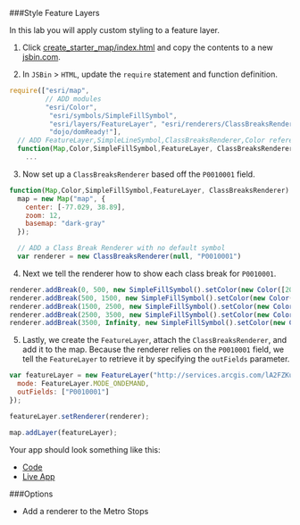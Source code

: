 ###Style Feature Layers

In this lab you will apply custom styling to a feature layer.

1. Click [create_starter_map/index.html](../create_starter_map/index.html) and copy the contents to a new [jsbin.com](http://jsbin.com).

2. In `JSBin` > `HTML`, update the `require` statement and function definition.

  ```javascript
  require(["esri/map",
           // ADD modules 
           "esri/Color",
            "esri/symbols/SimpleFillSymbol",
            "esri/layers/FeatureLayer", "esri/renderers/ClassBreaksRenderer",
            "dojo/domReady!"],
    // ADD FeatureLayer,SimpleLineSymbol,ClassBreaksRenderer,Color references
    function(Map,Color,SimpleFillSymbol,FeatureLayer, ClassBreaksRenderer) {
      ...
  ```

3. Now set up a `ClassBreaksRenderer` based off the `P0010001` field.

  ```javascript
  function(Map,Color,SimpleFillSymbol,FeatureLayer, ClassBreaksRenderer) {
    map = new Map("map", {
      center: [-77.029, 38.89],
      zoom: 12,
      basemap: "dark-gray"
    });

    // ADD a Class Break Renderer with no default symbol
    var renderer = new ClassBreaksRenderer(null, "P0010001")
  ```

4. Next we tell the renderer how to show each class break for `P0010001`.

  ```javascript
 renderer.addBreak(0, 500, new SimpleFillSymbol().setColor(new Color([204, 255, 204, 0.6])));
 renderer.addBreak(500, 1500, new SimpleFillSymbol().setColor(new Color([164, 245, 157, 0.6])));
 renderer.addBreak(1500, 2500, new SimpleFillSymbol().setColor(new Color([123, 232, 111, 0.6])));
 renderer.addBreak(2500, 3500, new SimpleFillSymbol().setColor(new Color([77, 217, 67, 0.6])));
 renderer.addBreak(3500, Infinity, new SimpleFillSymbol().setColor(new Color([14, 204, 14, 0.6])));
  ```

5. Lastly, we create the `FeatureLayer`, attach the `ClassBreaksRenderer`, and add it to the map. Because the renderer relies on the `P0010001` field, we tell the `FeatureLayer` to retrieve it by specifying the `outFields` parameter.

  ```javascript
  var featureLayer = new FeatureLayer("http://services.arcgis.com/lA2FZKuu26Fips7U/arcgis/rest/services/BlockGroupsDC/FeatureServer/0", {
    mode: FeatureLayer.MODE_ONDEMAND,
    outFields: ["P0010001"]
  });

  featureLayer.setRenderer(renderer);

  map.addLayer(featureLayer);
  ```
 
 Your app should look something like this:
 * [Code](index.html)
 * [Live App](http://jofraley.github.io/Hacking_JavaScript/labs/jsapi3/style_feature_layer/index.html)

###Options
 * Add a renderer to the Metro Stops
